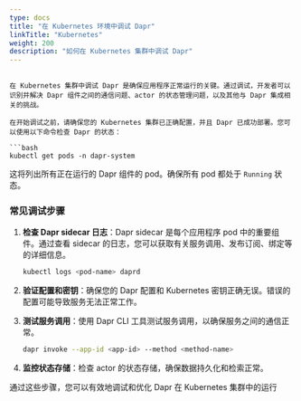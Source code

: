 ```yaml
---
type: docs
title: "在 Kubernetes 环境中调试 Dapr"
linkTitle: "Kubernetes"
weight: 200
description: "如何在 Kubernetes 集群中调试 Dapr"
---
```

```

在 Kubernetes 集群中调试 Dapr 是确保应用程序正常运行的关键。通过调试，开发者可以识别并解决 Dapr 组件之间的通信问题、actor 的状态管理问题，以及其他与 Dapr 集成相关的挑战。

在开始调试之前，请确保您的 Kubernetes 集群已正确配置，并且 Dapr 已成功部署。您可以使用以下命令检查 Dapr 的状态：

```bash
kubectl get pods -n dapr-system
```

这将列出所有正在运行的 Dapr 组件的 pod。确保所有 pod 都处于 `Running` 状态。

### 常见调试步骤

1. **检查 Dapr sidecar 日志**：Dapr sidecar 是每个应用程序 pod 中的重要组件。通过查看 sidecar 的日志，您可以获取有关服务调用、发布订阅、绑定等的详细信息。

   ```bash
   kubectl logs <pod-name> daprd
   ```

2. **验证配置和密钥**：确保您的 Dapr 配置和 Kubernetes 密钥正确无误。错误的配置可能导致服务无法正常工作。

3. **测试服务调用**：使用 Dapr CLI 工具测试服务调用，以确保服务之间的通信正常。

   ```bash
   dapr invoke --app-id <app-id> --method <method-name>
   ```

4. **监控状态存储**：检查 actor 的状态存储，确保数据持久化和检索正常。

通过这些步骤，您可以有效地调试和优化 Dapr 在 Kubernetes 集群中的运行